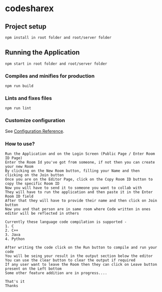 # codesharex

## Project setup
```
npm install in root folder and root/server folder
```

## Running the Application
```
npm start in root folder and root/server folder
```

### Compiles and minifies for production
```
npm run build
```

### Lints and fixes files
```
npm run lint
```

### Customize configuration
See [Configuration Reference](https://cli.vuejs.org/config/).


### How to use?
```
Run the Application and on the Login Screen (Public Page / Enter Room ID Page)
Enter the Room Id you've got from someone, if not then you can create your new Room 
By clicking on the New Room button, filling your Name and then clicking on the Join button
Once you are on the Editor Page, click on the Copy Room ID button to copy the specific Room ID
Now you will have to send it to someone you want to collab with
They will have to run the application and then paste it in the Enter Room ID field
After that they will have to provide their name and then click on Join button
Now you and that person are in same room where Code written in ones editor will be reflected in others

Currently these language code compilation is supported - 
1. C
2. C++
3. Java
4. Python

After writing the code click on the Run button to compile and run your code
You will be seing your result in the output section below the editor
You can use the clear button to clear the output if required
If any user want to leave the Room then they can click on Leave button present on the Left bottom
Some other feature addition are in progress....

That's it
Thanks

```
